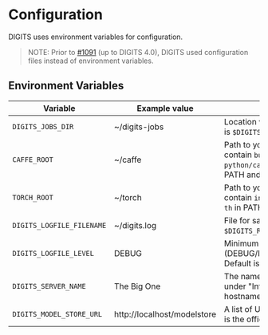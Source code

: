 # Configuration

DIGITS uses environment variables for configuration.

> NOTE: Prior to [#1091](https://github.com/NVIDIA/DIGITS/pull/1091) (up to DIGITS 4.0), DIGITS used configuration files instead of environment variables.


## Environment Variables

| Variable | Example value | Description |
| --- | --- | --- |
| `DIGITS_JOBS_DIR` | ~/digits-jobs | Location where job files are stored. Default is `$DIGITS_ROOT/digits/jobs`. |
| `CAFFE_ROOT` | ~/caffe | Path to your local Caffe build. Should contain `build/tools/caffe` and `python/caffe/`. If unset, looks for `caffe` in PATH and PYTHONPATH.|
| `TORCH_ROOT` | ~/torch | Path to your local Torch build. Should contain `install/bin/th`. If unset, looks for `th` in PATH. |
| `DIGITS_LOGFILE_FILENAME` | ~/digits.log | File for saving log messages. Default is `$DIGITS_ROOT/digits/digits.log`. |
| `DIGITS_LOGFILE_LEVEL` | DEBUG | Minimum log message level to be saved (DEBUG/INFO/WARNING/ERROR/CRITICAL). Default is INFO. |
| `DIGITS_SERVER_NAME` | The Big One | The name of the server (accessible in the UI under "Info"). Default is the system hostname. |
| `DIGITS_MODEL_STORE_URL` | http://localhost/modelstore | A list of URL's, separated by comma. Default is the official NVIDIA store. |
